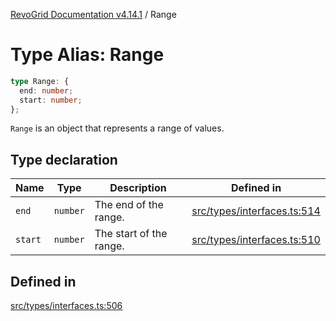 [RevoGrid Documentation v4.14.1](README.md) / Range

# Type Alias: Range

```ts
type Range: {
  end: number;
  start: number;
};
```

`Range` is an object that represents a range of values.

## Type declaration

| Name | Type | Description | Defined in |
| ------ | ------ | ------ | ------ |
| `end` | `number` | The end of the range. | [src/types/interfaces.ts:514](https://github.com/revolist/revogrid/blob/925db466c3d20933669e374666cd0ddbe00cac19/src/types/interfaces.ts#L514) |
| `start` | `number` | The start of the range. | [src/types/interfaces.ts:510](https://github.com/revolist/revogrid/blob/925db466c3d20933669e374666cd0ddbe00cac19/src/types/interfaces.ts#L510) |

## Defined in

[src/types/interfaces.ts:506](https://github.com/revolist/revogrid/blob/925db466c3d20933669e374666cd0ddbe00cac19/src/types/interfaces.ts#L506)

